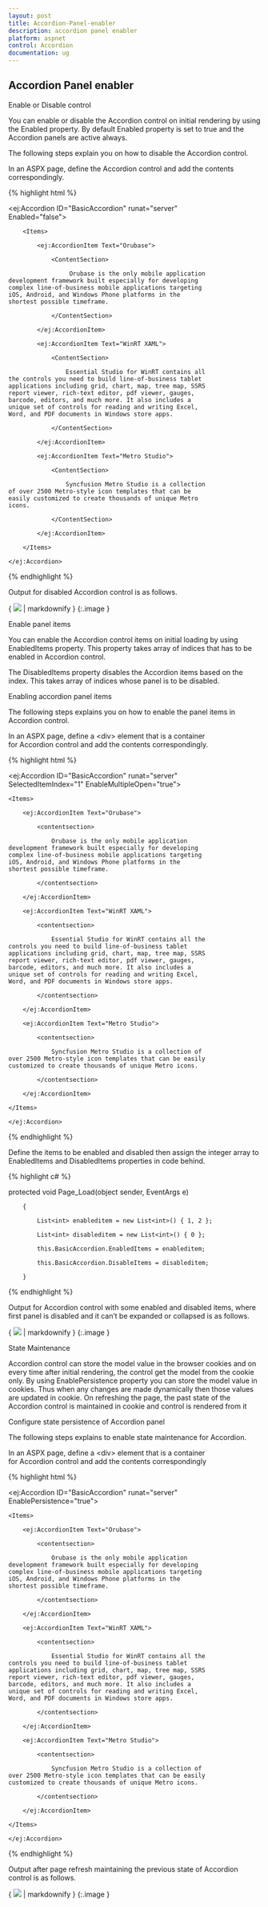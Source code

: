 ```yaml
---
layout: post
title: Accordion-Panel-enabler
description: accordion panel enabler
platform: aspnet
control: Accordion 
documentation: ug
---
```


## Accordion Panel enabler

Enable or Disable control

You can enable or disable the Accordion control on initial rendering by using the Enabled property. By default Enabled property is set to true and the Accordion panels are active always. 

 The following steps explain you on how to disable the Accordion control.

 In an ASPX page, define the Accordion control and add the contents correspondingly.

{% highlight html %}

<div style="width: 400px">

<ej:Accordion ID="BasicAccordion" runat="server" Enabled="false">

        <Items>

            <ej:AccordionItem Text="Orubase">

                <ContentSection>

                     Orubase is the only mobile application development framework built especially for developing complex line-of-business mobile applications targeting iOS, Android, and Windows Phone platforms in the shortest possible timeframe. 

                </ContentSection>

            </ej:AccordionItem>

            <ej:AccordionItem Text="WinRT XAML">

                <ContentSection>

                    Essential Studio for WinRT contains all the controls you need to build line-of-business tablet applications including grid, chart, map, tree map, SSRS report viewer, rich-text editor, pdf viewer, gauges, barcode, editors, and much more. It also includes a unique set of controls for reading and writing Excel, Word, and PDF documents in Windows store apps.

                </ContentSection>

            </ej:AccordionItem>

            <ej:AccordionItem Text="Metro Studio">

                <ContentSection>

                    Syncfusion Metro Studio is a collection of over 2500 Metro-style icon templates that can be easily customized to create thousands of unique Metro icons. 

                </ContentSection>

            </ej:AccordionItem>

        </Items>

    </ej:Accordion>

</div>



{% endhighlight %}



Output for disabled Accordion control is as follows.

{ ![](Accordion-Panel-enabler_images/Accordion-Panel-enabler_img1.png) | markdownify }
{:.image }


Enable panel items

You can enable the Accordion control items on initial loading by using EnabledItems property. This property takes array of indices that has to be enabled in Accordion control. 

The DisabledItems property disables the Accordion items based on the index. This takes array of indices whose panel is to be disabled. 

Enabling accordion panel items

The following steps explains you on how to enable the panel items in Accordion control.

In an ASPX page, define a &lt;div&gt; element that is a container for Accordion control and add the contents correspondingly.

{% highlight html %}



<div style="width:400px">     

<ej:Accordion ID="BasicAccordion" runat="server" SelectedItemIndex="1" EnableMultipleOpen="true">

    <Items>

        <ej:AccordionItem Text="Orubase">

            <contentsection>

                Orubase is the only mobile application development framework built especially for developing complex line-of-business mobile applications targeting iOS, Android, and Windows Phone platforms in the shortest possible timeframe. 

            </contentsection>

        </ej:AccordionItem>

        <ej:AccordionItem Text="WinRT XAML">

            <contentsection>

                Essential Studio for WinRT contains all the controls you need to build line-of-business tablet applications including grid, chart, map, tree map, SSRS report viewer, rich-text editor, pdf viewer, gauges, barcode, editors, and much more. It also includes a unique set of controls for reading and writing Excel, Word, and PDF documents in Windows store apps.

            </contentsection>

        </ej:AccordionItem>

        <ej:AccordionItem Text="Metro Studio">

            <contentsection>

                Syncfusion Metro Studio is a collection of over 2500 Metro-style icon templates that can be easily customized to create thousands of unique Metro icons. 

            </contentsection>

        </ej:AccordionItem>

    </Items>

    </ej:Accordion>

</div>



{% endhighlight %}

Define the items to be enabled and disabled then assign the integer array to EnabledItems and DisabledItems properties in code behind.

{% highlight c# %}

protected void Page_Load(object sender, EventArgs e)

        {

            List<int> enableditem = new List<int>() { 1, 2 };

            List<int> disableditem = new List<int>() { 0 };

            this.BasicAccordion.EnabledItems = enableditem;

            this.BasicAccordion.DisableItems = disableditem;

        }





{% endhighlight %}

Output for Accordion control with some enabled and disabled items, where first panel is disabled and it can’t be expanded or collapsed is as follows.



{ ![](Accordion-Panel-enabler_images/Accordion-Panel-enabler_img2.png) | markdownify }
{:.image }


State Maintenance

Accordion control can store the model value in the browser cookies and on every time after initial rendering, the control get the model from the cookie only. By using EnablePersistence property you can store the model value in cookies. Thus when any changes are made dynamically then those values are updated in cookie. On refreshing the page, the past state of the Accordion control is maintained in cookie and control is rendered from it

Configure state persistence of Accordion panel

The following steps explains to enable state maintenance for Accordion.

In an ASPX page, define a &lt;div&gt; element that is a container for Accordion control and add the contents correspondingly

{% highlight html %}



<div style="width:400px">     

<ej:Accordion ID="BasicAccordion" runat="server" EnablePersistence="true">

    <Items>

        <ej:AccordionItem Text="Orubase">

            <contentsection>

                Orubase is the only mobile application development framework built especially for developing complex line-of-business mobile applications targeting iOS, Android, and Windows Phone platforms in the shortest possible timeframe. 

            </contentsection>

        </ej:AccordionItem>

        <ej:AccordionItem Text="WinRT XAML">

            <contentsection>

                Essential Studio for WinRT contains all the controls you need to build line-of-business tablet applications including grid, chart, map, tree map, SSRS report viewer, rich-text editor, pdf viewer, gauges, barcode, editors, and much more. It also includes a unique set of controls for reading and writing Excel, Word, and PDF documents in Windows store apps.

            </contentsection>

        </ej:AccordionItem>

        <ej:AccordionItem Text="Metro Studio">

            <contentsection>

                Syncfusion Metro Studio is a collection of over 2500 Metro-style icon templates that can be easily customized to create thousands of unique Metro icons. 

            </contentsection>

        </ej:AccordionItem>

    </Items>

    </ej:Accordion>

</div>





{% endhighlight %}



Output after page refresh maintaining the previous state of Accordion control is as follows.

{ ![](Accordion-Panel-enabler_images/Accordion-Panel-enabler_img3.png) | markdownify }
{:.image }


